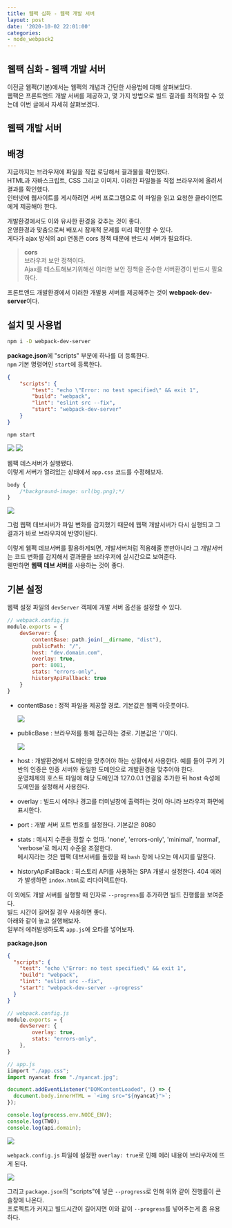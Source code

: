 ```yaml
---
title: 웹팩 심화 - 웹팩 개발 서버
layout: post
date: '2020-10-02 22:01:00'
categories:
- node_webpack2
---
```


## 웹팩 심화 - 웹팩 개발 서버

이전글 웹팩(기본)에서는 웹팩의 개념과 간단한 사용법에 대해 살펴보았다.  
웹팩은 프론트엔드 개발 서버를 제공하고, 몇 가지 방법으로 빌드 결과를 최적화할 수 있는데 이번 글에서 자세히 살펴보겠다.

## 웹팩 개발 서버

## 배경

지금까지는 브라우저에 파일을 직접 로딩해서 결과물을 확인했다.  
HTML과 자바스크립트, CSS 그리고 이미지. 이러한 파일들을 직접 브라우저에 올려서 결과를 확인했다.  
인터넷에 웹사이트를 게시하려면 서버 프로그램으로 이 파일을 읽고 요청한 클라이언트에게 제공해야 한다.  

개발환경에서도 이와 유사한 환경을 갖추는 것이 좋다.  
운영환경과 맞춤으로써 배포시 잠재적 문제를 미리 확인할 수 있다.  
게다가 ajax 방식의 api 연동은 cors 정책 때문에 반드시 서버가 필요하다.

>**cors**  
>브라우저 보안 정책이다.  
>Ajax를 테스트해보기위해선 이러한 보안 정책을 준수한 서버환경이 반드시 필요하다.

프론트엔드 개발환경에서 이러한 개발용 서버를 제공해주는 것이 **webpack-dev-server**이다.

## 설치 및 사용법

```bash
npm i -D webpack-dev-server
```

**package.json**에 "scripts" 부분에 하나를 더 등록한다.  
`npm` 기본 명령어인 `start`에 등록한다.

```json
{
    "scripts": {
        "test": "echo \"Error: no test specified\" && exit 1",
        "build": "webpack",
        "lint": "eslint src --fix",
        "start": "webpack-dev-server"
    }
}
```

```bash
npm start
```

![](/static/img/node/webpack2/image119.jpg)
![](/static/img/node/webpack2/image120.jpg)

웹팩 데스서버가 실행됐다.  
이렇게 서버가 열려있는 상태에서 `app.css` 코드를 수정해보자.

```css
body {
    /*background-image: url(bg.png);*/
}
```

![](/static/img/node/webpack2/image121.jpg)

그럼 웹팩 데브서버가 파일 변화를 감지했기 때문에 웹팩 개발서버가 다시 실행되고 그 결과가 바로 브라우저에 반영이된다.  

이렇게 웹팩 데브서버를 활용하게되면, 개발서버처럼 적용해줄 뿐만아니라 그 개발서버는 코드 변화를 감지해서 결과물을 브라우저에 실시간으로 보여준다.  
웬만하면 **웹팩 데브 서버**를 사용하는 것이 좋다.

## 기본 설정

웹팩 설정 파일의 `devServer` 객체에 개발 서버 옵션을 설정할 수 있다.

```javascript
// webpack.config.js
module.exports = {
    devServer: {
        contentBase: path.join(__dirname, "dist"),
        publicPath: "/",
        host: "dev.domain.com",
        overlay: true,
        port: 8081,
        stats: "errors-only",
        historyApiFallback: true
    }
}
```

* contentBase : 정적 파일을 제공할 경로. 기본값은 웹팩 아웃풋이다.

  ![](/static/img/node/webpack2/image122.jpg)

* publicBase : 브라우저를 통해 접근하는 경로. 기본값은 '/'이다.  
  
  ![](/static/img/node/webpack2/image123.jpg)
  
* host : 개발환경에서 도메인을 맞추어야 하는 상황에서 사용한다. 예를 들어 쿠키 기반의 인증은 인증 서버와 동일한 도메인으로 개발환경을 맞추어야 한다.  
  운영체제의 호스트 파일에 해당 도메인과 127.0.0.1 연결을 추가한 뒤 host 속성에 도메인을 설정해서 사용한다.
  
* overlay : 빌드시 에러나 경고를 터미널창에 출력하는 것이 아니라 브라우저 화면에 표시한다.

* port : 개발 서버 포트 번호를 설정한다. 기본값은 8080

* stats : 메시지 수준을 정할 수 있따. 'none', 'errors-only', 'minimal', 'normal', 'verbose'로 메시지 수준을 조절한다.  
  메시지라는 것은 웹팩 데브서버를 돌렸을 때 `bash` 창에 나오는 메시지를 말한다.

* historyApiFallBack : 히스토리 API를 사용하는 SPA 개발시 설정한다. 404 에러가 발생하면 `index.html`로 리다이렉트한다.

이 외에도 개발 서버를 실행할 때 인자로 `--progress`를 추가하면 빌드 진행률을 보여준다.  
빌드 시간이 길어질 경우 사용하면 좋다.  
아래와 같이 놓고 실행해보자.  
일부러 에러발생하도록 `app.js`에 오타를 넣어보자.

**package.json**

```json
{
  "scripts": {
    "test": "echo \"Error: no test specified\" && exit 1",
    "build": "webpack",
    "lint": "eslint src --fix",
    "start": "webpack-dev-server --progress"
  }
}
```

```javascript
// webpack.config.js
module.exports = {
    devServer: {
        overlay: true,
        stats: "errors-only",
    },
}
```

```javascript
// app.js
iimport "./app.css";
import nyancat from "./nyancat.jpg";

document.addEventListener("DOMContentLoaded", () => {
  document.body.innerHTML = `<img src="${nyancat}">`;
});

console.log(process.env.NODE_ENV);
console.log(TWO);
console.log(api.domain);
```

![](/static/img/node/webpack2/image124.jpg)

`webpack.config.js` 파일에 설정한 `overlay: true`로 인해 에러 내용이 브라우저에 뜨게 된다.  

![](/static/img/node/webpack2/image125.jpg)

그리고 `package.json`의 "scripts"에 넣은 `--progress`로 인해 위와 같이 진행률이 콘솔창에 나온다.  
프로젝트가 커지고 빌드시간이 길어지면 이와 같이 `--progress`를 넣어주는게 좀 유용하다.